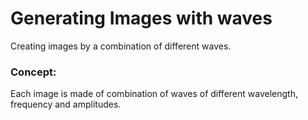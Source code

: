 # Generating Images with waves

Creating images by a combination of different waves.

### Concept:

Each image is made of combination of waves of different wavelength, frequency and amplitudes. 
